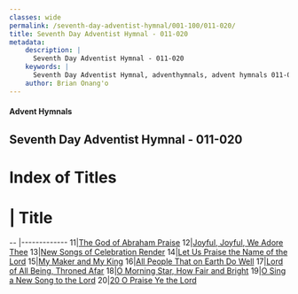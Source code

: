 ```yaml
---
classes: wide
permalink: /seventh-day-adventist-hymnal/001-100/011-020/
title: Seventh Day Adventist Hymnal - 011-020
metadata:
    description: |
      Seventh Day Adventist Hymnal - 011-020
    keywords: |
      Seventh Day Adventist Hymnal, adventhymnals, advent hymnals 011-020
    author: Brian Onang'o
---
```


#### Advent Hymnals
## Seventh Day Adventist Hymnal - 011-020

# Index of Titles
# | Title                        
-- |-------------
11|[The God of Abraham Praise](/seventh-day-adventist-hymnal/001-100/011-020/The-God-of-Abraham-Praise)
12|[Joyful, Joyful, We Adore Thee](/seventh-day-adventist-hymnal/001-100/011-020/Joyful,-Joyful,-We-Adore-Thee)
13|[New Songs of Celebration Render](/seventh-day-adventist-hymnal/001-100/011-020/New-Songs-of-Celebration-Render)
14|[Let Us Praise the Name of the Lord](/seventh-day-adventist-hymnal/001-100/011-020/Let-Us-Praise-the-Name-of-the-Lord)
15|[My Maker and My King](/seventh-day-adventist-hymnal/001-100/011-020/My-Maker-and-My-King)
16|[All People That on Earth Do Well](/seventh-day-adventist-hymnal/001-100/011-020/All-People-That-on-Earth-Do-Well)
17|[Lord of All Being, Throned Afar](/seventh-day-adventist-hymnal/001-100/011-020/Lord-of-All-Being,-Throned-Afar)
18|[O Morning Star, How Fair and Bright](/seventh-day-adventist-hymnal/001-100/011-020/O-Morning-Star,-How-Fair-and-Bright)
19|[O Sing a New Song to the Lord](/seventh-day-adventist-hymnal/001-100/011-020/O-Sing-a-New-Song-to-the-Lord)
20|[20 O Praise Ye the Lord](/seventh-day-adventist-hymnal/001-100/011-020/20-O-Praise-Ye-the-Lord)